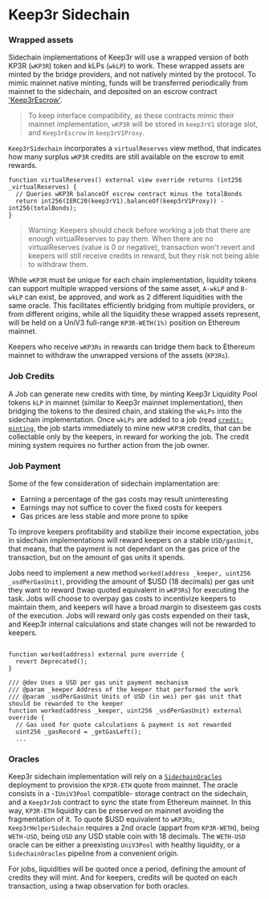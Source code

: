 # Keep3r Sidechain

### Wrapped assets
Sidechain implementations of Keep3r will use a wrapped version of both KP3R (`wKP3R`) token and kLPs (`wkLP`) to work. These wrapped assets are minted by the bridge providers, and not natively minted by the protocol. To mimic mainnet native minting, funds will be transferred periodically from mainnet to the sidechain, and deposited on an escrow contract ['Keep3rEscrow'](../technical/sidechain/IKeep3rEscrow.md).
> To keep interface compatibility, as these contracts mimic their mainnet implementation, `wKP3R` will be stored in `keep3rV1` storage slot, and `Keep3rEscrow` in `keep3rV1Proxy`.

`Keep3rSidechain` incorporates a `virtualReserves` view method, that indicates how many surplus `wKP3R` credits are still available on the escrow to emit rewards.

```solidity
function virtualReserves() external view override returns (int256 _virtualReserves) {
  // Queries wKP3R balanceOf escrow contract minus the totalBonds
  return int256(IERC20(keep3rV1).balanceOf(keep3rV1Proxy)) - int256(totalBonds);
}
```

> Warning: Keepers should check before working a job that there are enough virtualReserves to pay them. When there are no virtualReserves (value is 0 or negative), transaction won't revert and keepers will still receive credits in reward, but they risk not being able to withdraw them.

While `wKP3R` must be unique for each chain implementation, liquidity tokens can support multiple wrapped versions of the same asset, `A-wkLP` and `B-wkLP` can exist, be approved, and work as 2 different liquidities with the same oracle. This facilitates efficiently bridging from multiple providers, or from different origins, while all the liquidity these wrapped assets represent, will be held on a UniV3 full-range `KP3R-WETH(1%)` position on Ethereum mainnet.

Keepers who receive `wKP3Rs` in rewards can bridge them back to Ethereum mainnet to withdraw the unwrapped versions of the assets (`KP3Rs`).

### Job Credits

A Job can generate new credits with time, by minting Keep3r Liquidity Pool tokens `kLP` in mainnet (similar to Keep3r mainnet implementation), then bridging the tokens to the desired chain, and staking the `wkLPs` into the sidechain implementation. Once `wkLPs` are added to a job (read [`credit-minting`](../tokenomics/job-payment-mechanisms/credit-mining.md), the job starts immediately to mine new `wKP3R` credits, that can be collectable only by the keepers, in reward for working the job. The credit mining system requires no further action from the job owner.

### Job Payment

Some of the few consideration of sidechain implamentation are:
- Earning a percentage of the gas costs may result uninteresting
- Earnings may not suffice to cover the fixed costs for keepers
- Gas prices are less stable and more prone to spike

To improve keepers profitability and stabilize their income expectation, jobs in sidechain implementations will reward keepers on a stable `USD/gasUnit`, that means, that the payment is not dependant on the gas price of the transaction, but on the amount of gas units it spends.

Jobs need to implement a new method `worked(address _keeper, uint256 _usdPerGasUnit)`, providing the amount of $USD (18 decimals) per gas unit they want to reward (twap quoted equivalent in `wKP3Rs`) for executing the task. Jobs will choose to overpay gas costs to incentivize keepers to maintain them, and keepers will have a broad margin to disesteem gas costs of the execution. Jobs will reward only gas costs expended on their task, and Keep3r internal calculations and state changes will not be rewarded to keepers.

```solidity

function worked(address) external pure override {
  revert Deprecated();
}

/// @dev Uses a USD per gas unit payment mechanism
/// @param _keeper Address of the keeper that performed the work
/// @param _usdPerGasUnit Units of USD (in wei) per gas unit that should be rewarded to the keeper
function worked(address _keeper, uint256 _usdPerGasUnit) external override {
  // Gas used for quote calculations & payment is not rewarded
  uint256 _gasRecord = _getGasLeft();
  ...
```


### Oracles

Keep3r sidechain implementation will rely on a [`SidechainOracles`](https://github.com/defi-wonderland/sidechain-oracles) deployment to provision the `KP3R-ETH` quote from mainnet. The oracle consists in a -`IUniV3Pool` compatible- storage contract on the sidechain, and a `Keep3rJob` contract to sync the state from Ethereum mainnet. In this way, `KP3R-ETH` liquidity can be preserved on mainnet avoiding the fragmentation of it. To quote $USD equivalent to `wKP3Rs`, `Keep3rHelperSidechain` requires a 2nd oracle (appart from `KP3R-WETH`), being `WETH-USD`, being `USD` any USD stable coin with 18 decimals. The `WETH-USD` oracle can be either a preexisting `UniV3Pool` with healthy liquidity, or a `SidechainOracles` pipeline from a convenient origin.

For jobs, liquidities will be quoted once a period, defining the amount of credits they will mint. And for keepers, credits will be quoted on each transaction, using a twap observation for both oracles.
